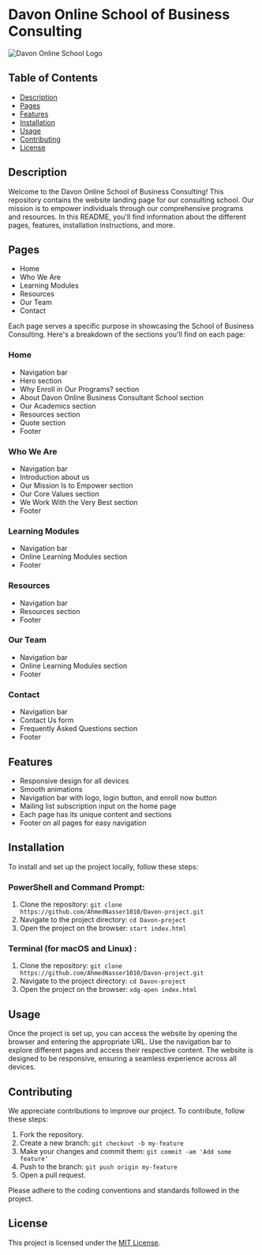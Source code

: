 # Davon Online School of Business Consulting

![Davon Online School Logo](https://i.imgur.com/Xr0RSYZ.png)

## Table of Contents
- [Description](#description)
- [Pages](#pages)
- [Features](#features)
- [Installation](#installation)
- [Usage](#usage)
- [Contributing](#contributing)
- [License](#license)

## Description
Welcome to the Davon Online School of Business Consulting! This repository contains the website landing page for our consulting school. Our mission is to empower individuals through our comprehensive programs and resources. In this README, you'll find information about the different pages, features, installation instructions, and more.

## Pages
- Home
- Who We Are
- Learning Modules
- Resources
- Our Team
- Contact

Each page serves a specific purpose in showcasing the School of Business Consulting. Here's a breakdown of the sections you'll find on each page:

### Home
- Navigation bar
- Hero section
- Why Enroll in Our Programs? section
- About Davon Online Business Consultant School section
- Our Academics section
- Resources section
- Quote section
- Footer

### Who We Are
- Navigation bar
- Introduction about us
- Our Mission Is to Empower section
- Our Core Values section
- We Work With the Very Best section
- Footer

### Learning Modules
- Navigation bar
- Online Learning Modules section
- Footer

### Resources
- Navigation bar
- Resources section
- Footer

### Our Team
- Navigation bar
- Online Learning Modules section
- Footer

### Contact
- Navigation bar
- Contact Us form
- Frequently Asked Questions section
- Footer

## Features
- Responsive design for all devices
- Smooth animations
- Navigation bar with logo, login button, and enroll now button
- Mailing list subscription input on the home page
- Each page has its unique content and sections
- Footer on all pages for easy navigation

## Installation
To install and set up the project locally, follow these steps:

### PowerShell and Command Prompt:
1. Clone the repository: `git clone https://github.com/AhmedNasser1010/Davon-project.git`
2. Navigate to the project directory: `cd Davon-project`
3. Open the project on the browser: `start index.html`

### Terminal (for macOS and Linux) :
1. Clone the repository: `git clone https://github.com/AhmedNasser1010/Davon-project.git`
2. Navigate to the project directory: `cd Davon-project`
3. Open the project on the browser: `xdg-open index.html`

## Usage
Once the project is set up, you can access the website by opening the browser and entering the appropriate URL. Use the navigation bar to explore different pages and access their respective content. The website is designed to be responsive, ensuring a seamless experience across all devices.

## Contributing
We appreciate contributions to improve our project. To contribute, follow these steps:

1. Fork the repository.
2. Create a new branch: `git checkout -b my-feature`
3. Make your changes and commit them: `git commit -am 'Add some feature'`
4. Push to the branch: `git push origin my-feature`
5. Open a pull request.

Please adhere to the coding conventions and standards followed in the project.

## License
This project is licensed under the [MIT License](LICENSE).
